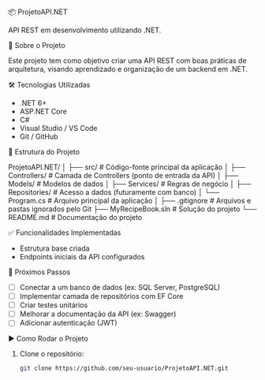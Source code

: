 📦 ProjetoAPI.NET

API REST em desenvolvimento utilizando .NET.

📌 Sobre o Projeto

Este projeto tem como objetivo criar uma API REST com boas práticas de arquitetura, visando aprendizado e organização de um backend em .NET.

🛠️ Tecnologias Utilizadas

- .NET 6+  
- ASP.NET Core  
- C#  
- Visual Studio / VS Code  
- Git / GitHub

🧱 Estrutura do Projeto

ProjetoAPI.NET/
│
├── src/ # Código-fonte principal da aplicação
│ ├── Controllers/ # Camada de Controllers (ponto de entrada da API)
│ ├── Models/ # Modelos de dados
│ ├── Services/ # Regras de negócio
│ ├── Repositories/ # Acesso a dados (futuramente com banco)
│ └── Program.cs # Arquivo principal da aplicação
│
├── .gitignore # Arquivos e pastas ignorados pelo Git
├── MyRecipeBook.sln # Solução do projeto
└── README.md # Documentação do projeto

✅ Funcionalidades Implementadas

- Estrutura base criada
- Endpoints iniciais da API configurados

🚧 Próximos Passos

- [ ] Conectar a um banco de dados (ex: SQL Server, PostgreSQL)
- [ ] Implementar camada de repositórios com EF Core
- [ ] Criar testes unitários
- [ ] Melhorar a documentação da API (ex: Swagger)
- [ ] Adicionar autenticação (JWT)

▶️ Como Rodar o Projeto

1. Clone o repositório:
   ```bash
   git clone https://github.com/seu-usuario/ProjetoAPI.NET.git
